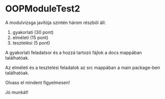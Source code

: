 # OOPModuleTest2

A modulvizsga javítója szintén három részből áll:
1. gyakorlati (30 pont)
2. elméleti (15 pont)
3. tesztelési (5 pont)

A gyakorlati feladatsor és a hozzá tartozó fájlok a docs mappában találhatóak.

Az elméleti és a tesztelési feladatok az src mappában a main package-ben találhatóak.

Olvass el mindent figyelmesen!

Jó munkát!
